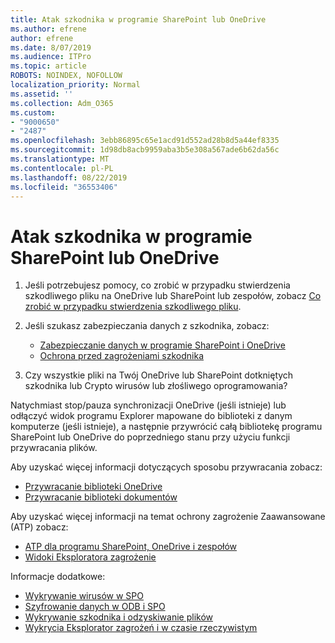 ```yaml
---
title: Atak szkodnika w programie SharePoint lub OneDrive
ms.author: efrene
author: efrene
ms.date: 8/07/2019
ms.audience: ITPro
ms.topic: article
ROBOTS: NOINDEX, NOFOLLOW
localization_priority: Normal
ms.assetid: ''
ms.collection: Adm_O365
ms.custom:
- "9000650"
- "2487"
ms.openlocfilehash: 3ebb86895c65e1acd91d552ad28b8d5a44ef8335
ms.sourcegitcommit: 1d98db8acb9959aba3b5e308a567ade6b62da56c
ms.translationtype: MT
ms.contentlocale: pl-PL
ms.lasthandoff: 08/22/2019
ms.locfileid: "36553406"
---
```

# <a name="ransomware-attack-in-sharepoint-or-onedrive"></a>Atak szkodnika w programie SharePoint lub OneDrive

1.  Jeśli potrzebujesz pomocy, co zrobić w przypadku stwierdzenia szkodliwego pliku na OneDrive lub SharePoint lub zespołów, zobacz [Co zrobić w przypadku stwierdzenia szkodliwego pliku](https://support.office.com/en-ie/article/what-to-do-when-a-malicious-file-is-found-in-sharepoint-online-onedrive-or-microsoft-teams-01e902ad-a903-4e0f-b093-1e1ac0c37ad2).
2. Jeśli szukasz zabezpieczania danych z szkodnika, zobacz:
    - [Zabezpieczanie danych w programie SharePoint i OneDrive](https://docs.microsoft.com/sharepoint/safeguarding-your-data) 
    - [Ochrona przed zagrożeniami szkodnika](https://docs.microsoft.com/windows/security/threat-protection/intelligence/ransomware-malware)    

3.  Czy wszystkie pliki na Twój OneDrive lub SharePoint dotkniętych szkodnika lub Crypto wirusów lub złośliwego oprogramowania? 

Natychmiast stop/pauza synchronizacji OneDrive (jeśli istnieje) lub odłączyć widok programu Explorer mapowane do biblioteki z danym komputerze (jeśli istnieje), a następnie przywrócić całą bibliotekę programu SharePoint lub OneDrive do poprzedniego stanu przy użyciu funkcji przywracania plików. 

Aby uzyskać więcej informacji dotyczących sposobu przywracania zobacz:

- [Przywracanie biblioteki OneDrive](https://support.office.com/article/restore-your-onedrive-fa231298-759d-41cf-bcd0-25ac53eb8a150)
- [Przywracanie biblioteki dokumentów](https://support.office.com/article/restore-a-document-library-317791c3-8bd0-4dfd-8254-3ca90883d39a?ui=en-US&rs=en-US&ad=US)

Aby uzyskać więcej informacji na temat ochrony zagrożenie Zaawansowane (ATP) zobacz:
- [ATP dla programu SharePoint, OneDrive i zespołów](https://docs.microsoft.com/office365/securitycompliance/atp-for-spo-odb-and-teams)
- [Widoki Eksploratora zagrożenie](https://docs.microsoft.com/office365/securitycompliance/threat-explorer-views)

Informacje dodatkowe:

- [Wykrywanie wirusów w SPO](https://docs.microsoft.com/office365/securitycompliance/virus-detection-in-spo)</br>
- [Szyfrowanie danych w ODB i SPO](https://docs.microsoft.com/office365/securitycompliance/data-encryption-in-odb-and-spo)</br>
- [Wykrywanie szkodnika i odzyskiwanie plików](https://support.office.com/article/Ransomware-detection-and-recovering-your-files-0d90ec50-6bfd-40f4-acc7-b8c12c73637f)</br>
- [Wykrycia Eksplorator zagrożeń i w czasie rzeczywistym](https://docs.microsoft.com/office365/securitycompliance/threat-explorer-views)